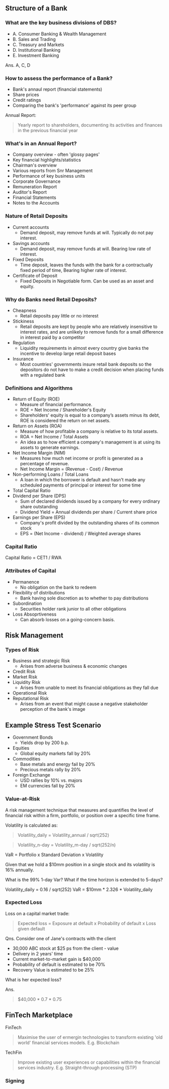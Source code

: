 ## Structure of a Bank
### What are the key business divisions of DBS?
* A. Consumer Banking & Wealth Management
* B. Sales and Trading
* C. Treasury and Markets
* D. Institutional Banking
* E. Investment Banking

Ans. A, C, D

### How to assess the performance of a Bank?

* Bank's annaul report (financial statements)
* Share prices
* Credit ratings
* Comparing the bank's 'performance' against its peer group

Annual Report:
> Yearly report to shareholders, documenting its activities and finances in the previous financial year

### What's in an Annual Report?

* Company overview - often 'glossy pages'
* Key financial highlights/statistics
* Chairman's overview
* Various reports from Snr Management
* Performance of key business units
* Corporate Governance
* Remuneration Report
* Auditor's Report
* Financial Statements
* Notes to the Accounts

### Nature of Retail Deposits
* Current accounts
  * Demand deposit, may remove funds at will. Typically do not pay interest.
* Savings accounts
  * Demand deposit, may remove funds at will. Bearing low rate of interest.
* Fixed Deposits
  * Time deposit, leaves the funds with the bank for a contractually fixed period of time, Bearing higher rate of interest.
* Certificate of Deposit
  * Fixed Deposits in Negotiable form. Can be used as an asset and equity.

### Why do Banks need Retail Deposits?

* Cheapness
  * Retail deposits pay little or no interest
* Stickiness
  * Retail deposits are kept by people who are relatively insensitive to interest rates, and are unlikely to remove funds for a small difference in interest paid by a competitor
* Regulation
  * Liquidity requirements in almost every country give banks the incentive to develop large retail deposit bases
* Insurance
  * Most countries' governments insure retail bank deposits so the depositors do not have to make a credit decision when placing funds with a regulated bank

### Definitions and Algorithms
* Return of Equity (ROE)
  * Measure of financial performance.
  * ROE = Net Income / Shareholder's Equity
  * Shareholders' equity is equal to a company’s assets minus its debt, ROE is considered the return on net assets. 
* Return on Assets (ROA)
  * Measure of how profitable a company is relative to its total assets.
  * ROA = Net Income / Total Assets
  * An idea as to how efficient a company's management is at using its assets to generate earnings. 
* Net Income Margin (NIM)
  * Measures how much net income or profit is generated as a percentage of revenue. 
  * Net Income Margin = (Revenue - Cost) / Revenue
* Non-performing Loans / Total Loans
  * A loan in which the borrower is default and hasn't made any scheduled payments of principal or interest for some time
* Total Capital Ratio
* Dividend per Share (DPS)
  * Sum of declared dividends issued by a company for every ordinary share outstanding
  * Dividend Yield = Annual dividends per share / Current share price
* Earnings per Share (EPS)
  * Company's profit divided by the outstanding shares of its common stock
  * EPS = (Net Income - dividend) / Weighted average shares

### Capital Ratio

Capital Ratio = CET1 / RWA

### Attributes of Capital
* Permanence
  * No obligation on the bank to redeem
* Flexibility of distributions
  * Bank having sole discretion as to whether to pay distributions
* Subordination
  * Securities holder rank junior to all other obligations
* Loss Absoprtiveness
  * Can absorb losses on a going-concern basis.
  
## Risk Management

### Types of Risk
* Business and strategic Risk
  * Arises from adverse business & economic changes
* Credit Risk
* Market Risk
* Liquidity Risk
  * Arises from unable to meet its financial obligations as they fall due
* Operational Risk
* Reputational Risk
  * Arises from an event that might cause a negative stakeholder perception of the bank's image

## Example Stress Test Scenario
* Government Bonds
  * Yields drop by 200 b.p.
* Equities
  * Global equity markets fall by 20%
* Commodities
  * Base metals and energy fail by 20%
  * Precious metals rally by 20%
* Foreign Exchange
  * USD rallies by 10% vs. majors
  * EM currencies fall by 20%

### Value-at-Risk
A risk management technique that measures and quantifies the level of financial risk within a firm, portfolio, or position over a specific time frame.

Volatility is calculated as:
>Volatility_daily = Volatility_annual /  sqrt(252)

>Volatility_n-day = Volatility_m-day /  sqrt(252/n)

VaR = Portfolio x Standard Deviation x Volatility

Given that we hold a $10mm position in a single stock and its volatility is 16% annually.

What is the 99% 1-day Var? What if the time horizon is extended to 5-days?

Volatility_daily = 0.16 / sqrt(252)
VaR = $10mm * 2.326 * Volatility_daily

### Expected Loss
Loss on a capital market trade:
>Expected loss = Exposure at default x Probability of default x Loss given default

Qns. Consider one of Jane's contracts with the client
* 30,000 ABC stock at $25 ps from the client - value
* Delivery in 2 years' time
* Current market-to-market gain is $40,000
* Probability of default is estimated to be 70%
* Recovery Value is estimated to be 25%
  
What is her expected loss?

Ans.
> $40,000 * 0.7 * 0.75


## FinTech Marketplace

FinTech
> Maximise the user of ermergin technologies to transform existing 'old world' financial services models. E.g. Blockchain

TechFin
> Improve existing user experiences or capabilities within the financial services industry. E.g. Straight-through processing (STP)

### Signing


